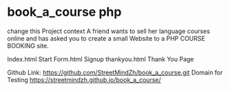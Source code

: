 # book_a_course php
change this Project context A friend wants to sell her language courses online and has asked you to create a small Website to a PHP COURSE BOOKING site.




Index.html      Start
Form.html       Signup
thankyou.html   Thank You Page


Github Link:            https://github.com/StreetMindZh/book_a_course.git
Domain for Testing      https://streetmindzh.github.io/book_a_course/



